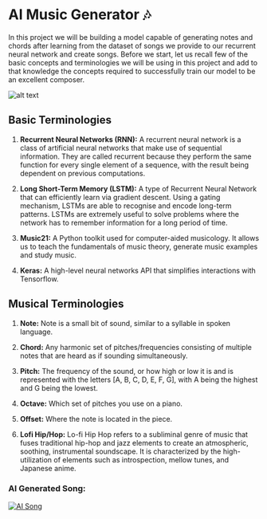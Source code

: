 # AI Music Generator 🎶

In this project we will be building a model capable of generating notes and chords after learning from the dataset of songs we provide to our recurrent neural network and create songs. Before we start, let us recall few of the basic concepts and terminologies we will be using in this project and add to that knowledge the concepts required to successfully train our model to be an excellent composer.

![alt text](https://www.websequencediagrams.com/cgi-bin/cdraw?lz=dGl0bGUgQUkgTXVzaWMgR2VuZXJhdG9yCgpFeHRyYWN0IE5vdGVzLT5DcmVhdGUgU2VxdWVuY2U6IFBhc3MgAB4HZWQAIQYgdG8gABoPCm5vdGUgbGVmdCBvZgAoCABPBjoABgluADgFZnJvbSBtaWRpIGZpbGVzLgAtDgBwEQCBCwdJbnB1dCBhbmQgT3V0cHV0IHMAgRwHcyBmb3IgUk5OIE1vZGVsLgoAgTQPIC0-ABQKAIFJB1RyYWluaW5nAIFfCQCBTgVvdQBCBm0AQgYASgktPgA1CwBgBQA3CmZvciAxMDAgZXBvY2hzACgNAIJeB2UAgX4IAAYKZXcAgmkGAIIvBm92ZXIAEgsAFRggdXNpbmcgdHJhaW5lZACBZQwAWw4AgzsJAIJZCjoAg08HYQB2BQCCcgkAgnMHAHsFACISIEVuc2VtYmxlAIITBWcAgUYHZACDPgd0byBjAE0Ic29uZwCCbgkAg08KLT5TdHJlYW0gU29uZzogSG9zdAA8D3Nvbmcgb24gU3BvdGlmeQphY3RvcgAGCCBVc2VyCgA4Cy0-AA4MOiAAVwcAhU0FCgCCQAsAGA5Vc2VyIGNhbiBsaXN0ZW4gdG8gdGgAhgYFAIMYCGQAgRwFIG9uIHMAgQIGLgoK&s=omegapple)

## Basic Terminologies

1. **Recurrent Neural Networks (RNN):** A recurrent neural network is a class of artificial neural networks that make use of sequential information. They are called recurrent because they perform the same function for every single element of a sequence, with the result being dependent on previous computations.

2. **Long Short-Term Memory (LSTM):** A type of Recurrent Neural Network that can efficiently learn via gradient descent. Using a gating mechanism, LSTMs are able to recognise and encode long-term patterns. LSTMs are extremely useful to solve problems where the network has to remember information for a long period of time.

3. **Music21:**  A Python toolkit used for computer-aided musicology. It allows us to teach the fundamentals of music theory, generate music examples and study music.

4. **Keras:** A high-level neural networks API that simplifies interactions with Tensorflow.

## Musical Terminologies

1. **Note:**  Note is a small bit of sound, similar to a syllable in spoken language.

2. **Chord:**  Any harmonic set of pitches/frequencies consisting of multiple notes that are heard as if sounding simultaneously.

3. **Pitch:** The frequency of the sound, or how high or low it is and is represented with the letters [A, B, C, D, E, F, G], with A being the highest and G being the lowest.

4. **Octave:** Which set of pitches you use on a piano.

5. **Offset:** Where the note is located in the piece. 

6. **Lofi Hip/Hop:** Lo-fi Hip Hop refers to a subliminal genre of music that fuses traditional hip-hop and jazz elements to create an atmospheric, soothing, instrumental soundscape. It is characterized by the high-utilization of elements such as introspection, mellow tunes, and Japanese anime.


### AI Generated Song:
<a href="https://soundcloud.com/user-467169078/ai-lofi?utm_source=clipboard&utm_medium=text&utm_campaign=social_sharing"><img src="https://soundcloud.com/user-467169078/ai-lofi?utm_source=clipboard&utm_medium=text&utm_campaign=social_sharing" alt="AI Song"></a>
